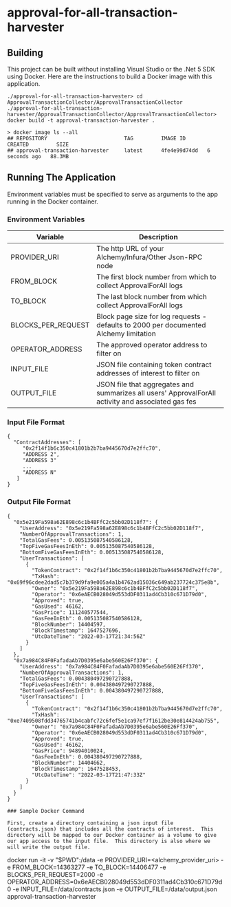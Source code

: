 # approval-for-all-transaction-harvester

## Building

This project can be built without installing Visual Studio or the .Net 5 SDK using Docker.  Here are the instructions to build a Docker image with this application.

```
./approval-for-all-transaction-harvester> cd ApprovalTransactionCollector/ApprovalTransactionCollector
./approval-for-all-transaction-harvester/ApprovalTransactionCollector/ApprovalTransactionCollector> docker build -t approval-transaction-harvester .

> docker image ls --all
## REPOSITORY                         TAG         IMAGE ID       CREATED         SIZE
## approval-transaction-harvester     latest      4fe4e99d74dd   6 seconds ago   88.3MB
```

## Running The Application

Environment variables must be specified to serve as arguments to the app running in the Docker container.

### Environment Variables

| Variable           | Description                                                                                        |
| ------------------ | -------------------------------------------------------------------------------------------------- |
| PROVIDER_URI       | The http URL of your Alchemy/Infura/Other Json-RPC node                                            |
| FROM_BLOCK         | The first block number from which to collect ApprovalForAll logs                                   |
| TO_BLOCK           | The last block number from which collect ApprovalForAll logs                                       |
| BLOCKS_PER_REQUEST | Block page size for log requests - defaults to 2000 per documented Alchemy limitation              |
| OPERATOR_ADDRESS   | The approved operator address to filter on                                                         |
| INPUT_FILE         | JSON file containing token contract addresses of interest to filter on                             |
| OUTPUT_FILE        | JSON file that aggregates and summarizes all users' ApprovalForAll activity and associated gas fes |

### Input File Format

```
{
  "ContractAddresses": [
     "0x2f14f1b6c350c41801b2b7ba9445670d7e2ffc70",
     "ADDRESS 2",
     "ADDRESS 3"
     ...
     "ADDRESS N"
   ]
}
```

### Output File Format

```
{
  "0x5e219Fa598a62E898c6c1b4BFfC2c5bb02D118f7": {
    "UserAddress": "0x5e219Fa598a62E898c6c1b4BFfC2c5bb02D118f7",
    "NumberOfApprovalTransactions": 1,
    "TotalGasFees": 0.005135087540586128,
    "TopFiveGasFeesInEth": 0.005135087540586128,
    "BottomFiveGasFeesInEth": 0.005135087540586128,
    "UserTransactions": [
      {
        "TokenContract": "0x2f14f1b6c350c41801b2b7ba9445670d7e2ffc70",
        "TxHash": "0x69f96cdee2dad5c7b379d9fa9e005a4a1b4762ad15036c649ab237724c375e8b",
        "Owner": "0x5e219Fa598a62E898c6c1b4BFfC2c5bb02D118f7",
        "Operator": "0x6eAECB028049d553dDF0311ad4Cb310c671D79d0",
        "Approved": true,
        "GasUsed": 46162,
        "GasPrice": 111240577544,
        "GasFeeInEth": 0.005135087540586128,
        "BlockNumber": 14404597,
        "BlockTimestamp": 1647527696,
        "UtcDateTime": "2022-03-17T21:34:56Z"
      }
    ]
  },
  "0x7a984C84F0FafadaAb7D0395e6abe560E26Ff370": {
    "UserAddress": "0x7a984C84F0FafadaAb7D0395e6abe560E26Ff370",
    "NumberOfApprovalTransactions": 1,
    "TotalGasFees": 0.004380497290727888,
    "TopFiveGasFeesInEth": 0.004380497290727888,
    "BottomFiveGasFeesInEth": 0.004380497290727888,
    "UserTransactions": [
      {
        "TokenContract": "0x2f14f1b6c350c41801b2b7ba9445670d7e2ffc70",
        "TxHash": "0xe7409508fdd34765741b4cabfc72c6fef5e1ca97ef7f1612be30e814424ab755",
        "Owner": "0x7a984C84F0FafadaAb7D0395e6abe560E26Ff370",
        "Operator": "0x6eAECB028049d553dDF0311ad4Cb310c671D79d0",
        "Approved": true,
        "GasUsed": 46162,
        "GasPrice": 94894010024,
        "GasFeeInEth": 0.004380497290727888,
        "BlockNumber": 14404662,
        "BlockTimestamp": 1647528453,
        "UtcDateTime": "2022-03-17T21:47:33Z"
      }
    ]
  }
}

### Sample Docker Command

First, create a directory containing a json input file (contracts.json) that includes all the contracts of interest.  This directory will be mapped to our Docker container as a volume to give our app access to the input file.  This directory is also where we will write the output file.

```
docker run -it -v "$PWD":/data -e PROVIDER_URI=<alchemy_provider_uri> -e FROM_BLOCK=14363277 -e TO_BLOCK=14406477 -e BLOCKS_PER_REQUEST=2000 -e OPERATOR_ADDRESS=0x6eAECB028049d553dDF0311ad4Cb310c671D79d0 -e INPUT_FILE=/data/contracts.json -e OUTPUT_FILE=/data/output.json approval-transaction-harvester
```